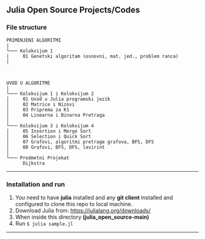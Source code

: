 ## Julia Open Source Projects/Codes

<h3> File structure </h3>

```
PRIMENJENI ALGORITMI
|
└─── Kolokvijum 1
|     01 Genetski algoritam (osnovni, mat. jed., problem ranca)
|



UVOD U ALGORITME
│  
└─── Kolokvijum 1 i Kolokvijum 2
│     01 Uvod u Julia programski jezik
│     02 Matrice i Nizovi
│     03 Priprema za K1
│     04 Linearna i Binarna Pretraga
│      
└─── Kolokvijum 3 i Kolokvijum 4
│     05 Insertion i Merge Sort
│     06 Selection i Quick Sort
│     07 Grafovi, algoritmi pretrage grafova, BFS, DFS
│     08 Grafovi, BFS, DFS, lavirint
│
└─── Predmetni Projekat
      Dijkstra

```

<hr>
<h3> Installation and run </h3>

1. You need to have <b>julia</b> installed and any <b>git client</b> installed and configured to clone this repo to local machine.
2. Download Julia from: https://julialang.org/downloads/
3. When inside this directory <b>(julia_open_source-main)</b>
4. Run `$ julia sample.jl`

<hr>
